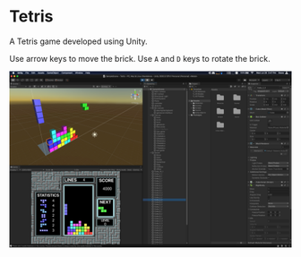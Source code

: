 # Tetris
A Tetris game developed using Unity.

Use arrow keys to move the brick. Use `A` and `D` keys to rotate the brick.

![](https://github.com/YunfangHou/Tetris/blob/main/readme_folder/develop.png?raw=true)
